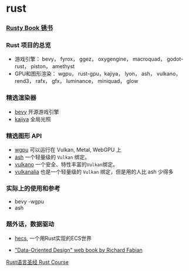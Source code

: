 # rust

### [Rusty Book 锈书](https://rusty.rs/about.html) 

### Rust 项目的总览

- 游戏引擎： bevy， fyrox， ggez， oxygengine， macroquad， godot-rust， piston， amethyst
- GPU和图形渲染： wgpu， rust-gpu，kajiya， lyon， ash， vulkano， rend3， rafx， gfx， luminance， miniquad， glow

### 精选渲染器

- [bevy](https://github.com/bevyengine/bevy) 开源游戏引擎
- [kajiya](https://github.com/EmbarkStudios/kajiya) 全局光照

### 精选图形 API

- [wgpu](https://github.com/gfx-rs/wgpu) 可以运行在 Vulkan, Metal, WebGPU 上
- [ash](https://github.com/MaikKlein/ash) 一个轻量级的 `Vulkan` 绑定。
- [vulkano](https://github.com/vulkano-rs/vulkano) 一个安全、特性丰富的`Vulkan`绑定。
-  [vulkanalia](https://github.com/KyleMayes/vulkanalia) 也是一个轻量级的 `Vulkan` 绑定，但是用的人比 ash 少得多

### 实际上的使用和参考

- bevy -wgpu
- ash

### 题外话，数据驱动

- [hecs](https://github.com/Ralith/hecs), 一个用Rust实现的ECS世界

- ["Data-Oriented Design" web book by Richard Fabian](https://dataorienteddesign.com/dodbook/)



[Rust语言圣经 Rust Course](https://course.rs/about-book.html)
